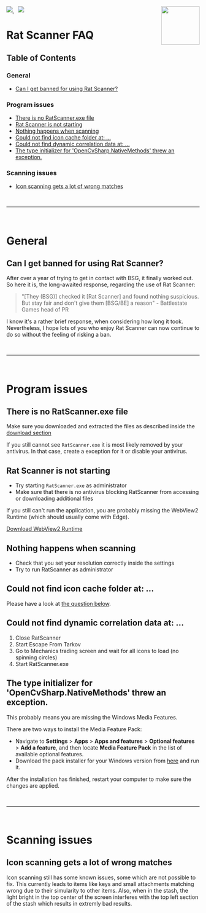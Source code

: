 <img src="media/RatLogo.png" height=100 align=right>

<div>
  <a href="https://patreon.com/RatScanner">
    <img src="https://img.shields.io/badge/dynamic/json?color=%23e85b46&label=Patreon&query=data.attributes.patron_count&suffix=%20patrons&url=https%3A%2F%2Fwww.patreon.com%2Fapi%2Fcampaigns%2F4117180&style=for-the-badge&logo=patreon" />
  </a>

  <a href="https://discord.gg/aHZf7aP" style="padding:10px">
    <img src="https://img.shields.io/discord/687549250435153930?label=Discord&logo=discord&logoColor=ffffff&color=7389D8&labelColor=6A7EC2&style=for-the-badge" />
  </a>
</div>

# Rat Scanner FAQ

## Table of Contents

### General
- [Can I get banned for using Rat Scanner?](#can-i-get-banned-for-using-rat-scanner)

### Program issues
- [There is no RatScanner.exe file](#there-is-no-ratscannerexe-file)
- [Rat Scanner is not starting](#rat-scanner-is-not-starting)
- [Nothing happens when scanning](#nothing-happens-when-scanning)
- [Could not find icon cache folder at: ...](#could-not-find-icon-cache-folder-at-)
- [Could not find dynamic correlation data at: ...](#could-not-find-dynamic-correlation-data-at-)
- [The type initializer for 'OpenCvSharp.NativeMethods' threw an exception.](#the-type-initializer-for-opencvsharpnativemethods-threw-an-exception)

### Scanning issues
- [Icon scanning gets a lot of wrong matches](#icon-scanning-gets-a-lot-of-wrong-matches)

<br/>

---

<br/>

# General

## Can I get banned for using Rat Scanner?
After over a year of trying to get in contact with BSG, it finally worked out.
So here it is, the long-awaited response, regarding the use of Rat Scanner:

> "[They (BSG)] checked it [Rat Scanner] and found nothing suspicious. But stay fair and don't give them [BSG/BE] a reason" - Battlestate Games head of PR

I know it's a rather brief response, when considering how long it took. Nevertheless, I hope lots of you who enjoy Rat Scanner can now continue to do so without the feeling of risking a ban.

<br/>

---

<br/>

# Program issues

## There is no RatScanner.exe file
Make sure you downloaded and extracted the files as described inside the [download section][download-section]

If you still cannot see `RatScanner.exe` it is most likely removed by your antivirus.
In that case, create a exception for it or disable your antivirus.

## Rat Scanner is not starting
- Try starting `RatScanner.exe` as administrator
- Make sure that there is no antivirus blocking RatScanner from accessing or downloading additional files

If you still can't run the application, you are probably missing the WebView2 Runtime (which should usually come with Edge). 

[Download WebView2 Runtime](https://go.microsoft.com/fwlink/p/?LinkId=2124703)

## Nothing happens when scanning
- Check that you set your resolution correctly inside the settings
- Try to run RatScanner as administrator

## Could not find icon cache folder at: ...
Please have a look at [the question below](#could-not-find-dynamic-correlation-data-at-).

## Could not find dynamic correlation data at: ...
1. Close RatScanner
2. Start Escape From Tarkov
3. Go to Mechanics trading screen and wait for all icons to load (no spinning circles)
4. Start RatScanner.exe

## The type initializer for 'OpenCvSharp.NativeMethods' threw an exception.
This probably means you are missing the Windows Media Features.

There are two ways to install the Media Feature Pack:
- Navigate to **Settings** > **Apps** > **Apps and features** > **Optional features** > **Add a feature**, and then locate **Media Feature Pack** in the list of available optional features.
- Download the pack installer for your Windows version from [here][windows-media-pack] and run it.

After the installation has finished, restart your computer to make sure the changes are applied.

<br/>

---

<br/>

# Scanning issues

## Icon scanning gets a lot of wrong matches
Icon scanning still has some known issues, some which are not possible to fix.
This currently leads to items like keys and small attachments matching wrong due to their simularity to other items.
Also, when in the stash, the light bright in the top center of the screen interferes with the top left section of the stash which results in extremly bad results.

[net-download]: https://dotnet.microsoft.com/en-us/download/dotnet/thank-you/sdk-6.0.100-windows-x64-installer
[download-section]: https://github.com/Blightbuster/RatScanner#download
[windows-media-pack]: https://www.microsoft.com/en-us/software-download/mediafeaturepack
